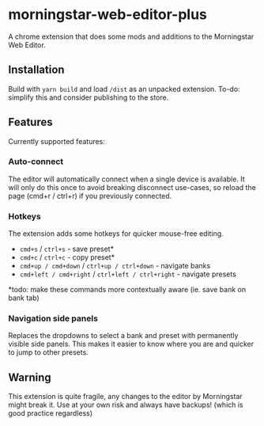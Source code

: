 # morningstar-web-editor-plus

A chrome extension that does some mods and additions to the Morningstar Web Editor.

## Installation

Build with `yarn build` and load `/dist` as an unpacked extension.
To-do: simplify this and consider publishing to the store.

## Features

Currently supported features:

### Auto-connect

The editor will automatically connect when a single device is available.
It will only do this once to avoid breaking disconnect use-cases, so reload the page (cmd+r / ctrl+r) if you previously connected.

### Hotkeys

The extension adds some hotkeys for quicker mouse-free editing.

- `cmd+s` / `ctrl+s` - save preset\*
- `cmd+c` / `ctrl+c` - copy preset\*
- `cmd+up / cmd+down` / `ctrl+up / ctrl+down` - navigate banks
- `cmd+left / cmd+right` / `ctrl+left / ctrl+right` - navigate presets

\*todo: make these commands more contextually aware (ie. save bank on bank tab)

### Navigation side panels

Replaces the dropdowns to select a bank and preset with permanently visible side panels.
This makes it easier to know where you are and quicker to jump to other presets.

## Warning

This extension is quite fragile, any changes to the editor by Morningstar might break it.
Use at your own risk and always have backups! (which is good practice regardless)
